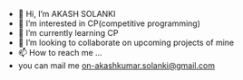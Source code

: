 - 👋 Hi, I’m AKASH SOLANKI
- 👀 I’m interested in CP(competitive programming)
- 🌱 I’m currently learning CP
- 💞️ I’m looking to collaborate on upcoming projects of mine
- 📫 How to reach me ...
- you can mail me on-akashkumar.solanki@gmail.com
<!---
AKASH-2001-SOLANKI/AKASH-2001-SOLANKI is a ✨ special ✨ repository because its `README.md` (this file) appears on your GitHub profile.
You can click the Preview link to take a look at your changes.
--->
